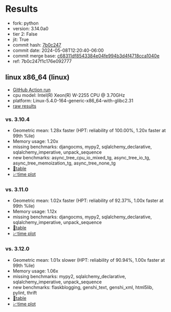 # Results

- fork: python
- version: 3.14.0a0
- tier 2: False
- jit: True
- commit hash: [7b0c247](https://github.com/python/cpython/commit/7b0c247)
- commit date: 2024-05-08T12:20:40-06:00
- commit merge base: [c68311df8543384e04fe994b3d4f4718cca1040e](https://github.com/python/cpython/commit/c68311df8543384e04fe994b3d4f4718cca1040e)
- ref: 7b0c247f1c176e092777

## linux x86_64 (linux)

- [GitHub Action run](https://github.com/faster-cpython/benchmarking/actions/runs/9007419889)
- cpu model: Intel(R) Xeon(R) W-2255 CPU @ 3.70GHz
- platform: Linux-5.4.0-164-generic-x86_64-with-glibc2.31
- [raw results](bm-20240508-linux-x86_64-python-7b0c247f1c176e092777-3.14.0a0-7b0c247.json)

### vs. 3.10.4

- Geometric mean: 1.28x faster (HPT: reliability of 100.00%, 1.20x faster at 99th %ile)
- Memory usage: 1.20x
- missing benchmarks: djangocms, mypy2, sqlalchemy_declarative, sqlalchemy_imperative, unpack_sequence
- new benchmarks: async_tree_cpu_io_mixed_tg, async_tree_io_tg, async_tree_memoization_tg, async_tree_none_tg
- [📄table](bm-20240508-linux-x86_64-python-7b0c247f1c176e092777-3.14.0a0-7b0c247-vs-3.10.4.md)
- [📈time plot](bm-20240508-linux-x86_64-python-7b0c247f1c176e092777-3.14.0a0-7b0c247-vs-3.10.4.png)

### vs. 3.11.0

- Geometric mean: 1.02x faster (HPT: reliability of 92.37%, 1.00x faster at 99th %ile)
- Memory usage: 1.12x
- missing benchmarks: djangocms, mypy2, sqlalchemy_declarative, sqlalchemy_imperative, unpack_sequence
- [📄table](bm-20240508-linux-x86_64-python-7b0c247f1c176e092777-3.14.0a0-7b0c247-vs-3.11.0.md)
- [📈time plot](bm-20240508-linux-x86_64-python-7b0c247f1c176e092777-3.14.0a0-7b0c247-vs-3.11.0.png)

### vs. 3.12.0

- Geometric mean: 1.01x slower (HPT: reliability of 90.94%, 1.00x faster at 99th %ile)
- Memory usage: 1.06x
- missing benchmarks: mypy2, sqlalchemy_declarative, sqlalchemy_imperative, unpack_sequence
- new benchmarks: flaskblogging, genshi_text, genshi_xml, html5lib, pylint, thrift
- [📄table](bm-20240508-linux-x86_64-python-7b0c247f1c176e092777-3.14.0a0-7b0c247-vs-3.12.0.md)
- [📈time plot](bm-20240508-linux-x86_64-python-7b0c247f1c176e092777-3.14.0a0-7b0c247-vs-3.12.0.png)


